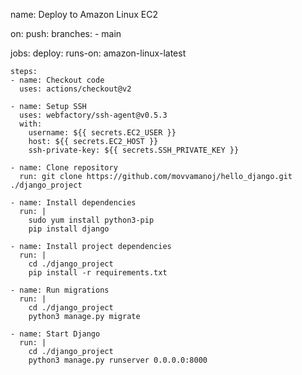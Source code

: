 name: Deploy to Amazon Linux EC2

on:
  push:
    branches:
      - main

jobs:
  deploy:
    runs-on: amazon-linux-latest

    steps:
    - name: Checkout code
      uses: actions/checkout@v2

    - name: Setup SSH
      uses: webfactory/ssh-agent@v0.5.3
      with:
        username: ${{ secrets.EC2_USER }}
        host: ${{ secrets.EC2_HOST }} 
        ssh-private-key: ${{ secrets.SSH_PRIVATE_KEY }}

    - name: Clone repository
      run: git clone https://github.com/movvamanoj/hello_django.git ./django_project

    - name: Install dependencies
      run: |
        sudo yum install python3-pip
        pip install django

    - name: Install project dependencies
      run: |
        cd ./django_project
        pip install -r requirements.txt

    - name: Run migrations 
      run: |
        cd ./django_project
        python3 manage.py migrate

    - name: Start Django
      run: |
        cd ./django_project
        python3 manage.py runserver 0.0.0.0:8000